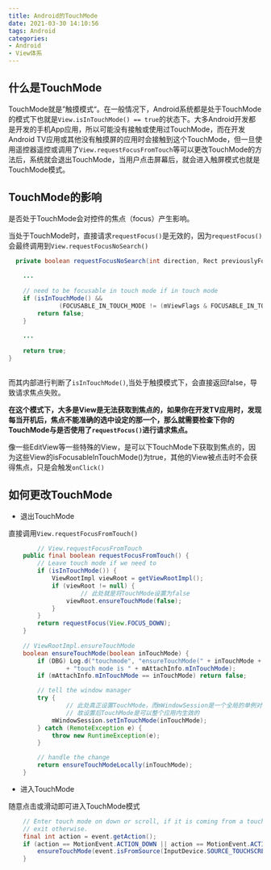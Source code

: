 ```yaml
---
title: Android的TouchMode
date: 2021-03-30 14:10:56
tags: Android
categories: 
- Android
- View体系
---
```


## 什么是TouchMode

TouchMode就是”触摸模式“。在一般情况下，Android系统都是处于TouchMode的模式下也就是`View.isInTouchMode() == true`的状态下。大多Android开发都是开发的手机App应用，所以可能没有接触或使用过TouchMode，而在开发Android TV应用或其他没有触摸屏的应用时会接触到这个TouchMode，但一旦使用遥控器遥控或调用了`View.requestFocusFromTouch`等可以更改TouchMode的方法后，系统就会退出TouchMode，当用户点击屏幕后，就会进入触屏模式也就是TouchMode模式。

<!-- more -->

## TouchMode的影响

是否处于TouchMode会对控件的焦点（focus）产生影响。

当处于TouchMode时，直接请求`requestFocus()`是无效的，因为`requestFocus()`会最终调用到`View.requestFocusNoSearch()`

```JAVA
  private boolean requestFocusNoSearch(int direction, Rect previouslyFocusedRect) {
        
    ...
      
    // need to be focusable in touch mode if in touch mode
    if (isInTouchMode() &&
              (FOCUSABLE_IN_TOUCH_MODE != (mViewFlags & FOCUSABLE_IN_TOUCH_MODE))) {
        return false;
    }
        
    ...
            
    return true;
}
  
```

而其内部进行判断了`isInTouchMode()`,当处于触摸模式下，会直接返回false，导致请求焦点失败。

**在这个模式下，大多是View是无法获取到焦点的，如果你在开发TV应用时，发现每当开机后，焦点不能准确的选中设定的那一个，那么就需要检查下你的TouchMode与是否使用了`requestFocus()`进行请求焦点。**



像一些EditView等一些特殊的View，是可以下TouchMode下获取到焦点的，因为这些View的isFocusableInTouchMode()为true，其他的View被点击时不会获得焦点，只是会触发`onClick()`



## 如何更改TouchMode

- 退出TouchMode

直接调用`View.requestFocusFromTouch()`
```Java
		// View.requestFocusFromTouch
    public final boolean requestFocusFromTouch() {
        // Leave touch mode if we need to
        if (isInTouchMode()) {
            ViewRootImpl viewRoot = getViewRootImpl();
            if (viewRoot != null) {
            		// 此处就是将TouchMode设置为false
                viewRoot.ensureTouchMode(false);
            }
        }
        return requestFocus(View.FOCUS_DOWN);
    }
    
    // ViewRootImpl.ensureTouchMode
    boolean ensureTouchMode(boolean inTouchMode) {
        if (DBG) Log.d("touchmode", "ensureTouchMode(" + inTouchMode + "), current "
                + "touch mode is " + mAttachInfo.mInTouchMode);
        if (mAttachInfo.mInTouchMode == inTouchMode) return false;

        // tell the window manager
        try {
        		// 此处真正设置TouchMode，而mWindowSession是一个全局的单例对象，
        		// 故设置后TouchMode是可以整个应用内生效的
            mWindowSession.setInTouchMode(inTouchMode);
        } catch (RemoteException e) {
            throw new RuntimeException(e);
        }

        // handle the change
        return ensureTouchModeLocally(inTouchMode);
    }
```



- 进入TouchMode

随意点击或滑动即可进入TouchMode模式

```JAVA
    // Enter touch mode on down or scroll, if it is coming from a touch screen device,
    // exit otherwise.
    final int action = event.getAction();
    if (action == MotionEvent.ACTION_DOWN || action == MotionEvent.ACTION_SCROLL) {
        ensureTouchMode(event.isFromSource(InputDevice.SOURCE_TOUCHSCREEN));
    }
```

